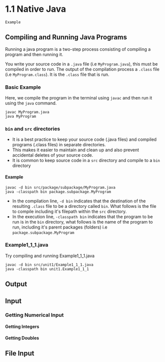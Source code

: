 # 1.1 Native Java

```
Example
```



## Compiling and Running Java Programs
Running a java program is a two-step process consisting of compiling a program and then running it.

You write your source code in a `.java` file (i.e `MyProgram.java`), this must be compiled in order to run.  The output of the compilation process a `.class` file (i.e `MyProgram.class`).  It is the `.class` file that is run.

### Basic Example
Here, we compile the program in the terminal using `javac` and then run it using the `java` command.
```
javac MyProgram.java
java MyProgram
```

### `bin` and `src` directories
* It is a best practice to keep your source code (.java files) and compiled programs (.class files) in separate directories.  
* This makes it easier to maintain and clean up and also prevent accidental deletes of your source code.  
* It is common to keep source code in a `src` directory and compile to a `bin` directory

#### Example
```
javac -d bin src/package/subpackage/MyProgram.java
java -classpath bin package.subpackage.MyProgram
```

* In the compilation line, `-d bin` indicates that the destination of the resulting `.class` file to be a directory called `bin`. What follows is the file to compile including it's filepath within the `src` directory.
* In the execution line,  `-classpath bin` indicates that the program to be run is in the `bin` directory, what follows is the name of the program to run, including it's parent packages (folders) i.e `package.subpackage.MyProgram`

### Example1_1_1.java
Try compiling and running Example1_1_1.java
```
javac -d bin src/unit1/Example1_1_1.java
java -classpath bin unit1.Example1_1_1
```







## Output

## Input

### Getting Numerical Input

#### Getting Integers

#### Getting Doubles

## File Input

